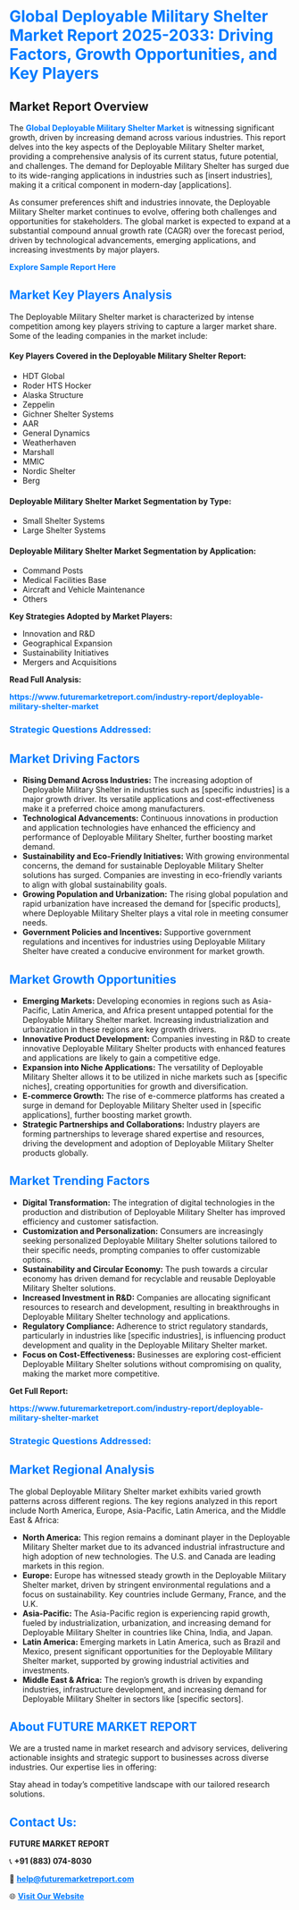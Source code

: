 <h1 style="color: #007BFF;">Global Deployable Military Shelter Market Report 2025-2033: Driving Factors, Growth Opportunities, and Key Players</h1>

<section id="overview">
<h2>Market Report Overview</h2>
<p>The <a href="https://www.futuremarketreport.com/industry-report/deployable-military-shelter-market" style="color: #007BFF; text-decoration: none;"><strong>Global Deployable Military Shelter Market</strong></a> is witnessing significant growth, driven by increasing demand across various industries. This report delves into the key aspects of the Deployable Military Shelter market, providing a comprehensive analysis of its current status, future potential, and challenges. The demand for Deployable Military Shelter has surged due to its wide-ranging applications in industries such as [insert industries], making it a critical component in modern-day [applications].</p>
<p>As consumer preferences shift and industries innovate, the Deployable Military Shelter market continues to evolve, offering both challenges and opportunities for stakeholders. The global market is expected to expand at a substantial compound annual growth rate (CAGR) over the forecast period, driven by technological advancements, emerging applications, and increasing investments by major players.</p>
</section>

<section id="overview">
<p><a href="https://www.futuremarketreport.com/request-sample/reportId=26704" style="color: #007BFF; text-decoration: none;"><strong>Explore Sample Report Here</strong></a></p>
</section>

<section id="key-players">
<h2 style="color: #007BFF;">Market Key Players Analysis</h2>
<p>The Deployable Military Shelter market is characterized by intense competition among key players striving to capture a larger market share. Some of the leading companies in the market include:</p>
<h4>Key Players Covered in the Deployable Military Shelter Report:</h4>
<ul><li>HDT Global</li><li>Roder HTS Hocker</li><li>Alaska Structure</li><li>Zeppelin</li><li>Gichner Shelter Systems</li><li>AAR</li><li>General Dynamics</li><li>Weatherhaven</li><li>Marshall</li><li>MMIC</li><li>Nordic Shelter</li><li>Berg</li></ul>
<h4>Deployable Military Shelter Market Segmentation by Type:</h4>
<ul><li>Small Shelter Systems</li><li>Large Shelter Systems</li></ul>

<h4>Deployable Military Shelter Market Segmentation by Application:</h4>
<ul><li>Command Posts</li><li>Medical Facilities Base</li><li>Aircraft and Vehicle Maintenance</li><li>Others</li></ul>
<p><strong>Key Strategies Adopted by Market Players:</strong></p>
<ul>
<li>Innovation and R&D</li>
<li>Geographical Expansion</li>
<li>Sustainability Initiatives</li>
<li>Mergers and Acquisitions</li>
</ul>
</section>

<section>
<p><strong>Read Full Analysis: </strong></p><a href="https://www.futuremarketreport.com/industry-report/deployable-military-shelter-market" style="color: #007BFF; text-decoration: none;"><strong>https://www.futuremarketreport.com/industry-report/deployable-military-shelter-market</strong></a>
<h3 style="color: #007BFF;">Strategic Questions Addressed:</h3>
</section>

<section id="driving-factors">
<h2 style="color: #007BFF;">Market Driving Factors</h2>
<ul>
<li><strong>Rising Demand Across Industries:</strong> The increasing adoption of Deployable Military Shelter in industries such as [specific industries] is a major growth driver. Its versatile applications and cost-effectiveness make it a preferred choice among manufacturers.</li>
<li><strong>Technological Advancements:</strong> Continuous innovations in production and application technologies have enhanced the efficiency and performance of Deployable Military Shelter, further boosting market demand.</li>
<li><strong>Sustainability and Eco-Friendly Initiatives:</strong> With growing environmental concerns, the demand for sustainable Deployable Military Shelter solutions has surged. Companies are investing in eco-friendly variants to align with global sustainability goals.</li>
<li><strong>Growing Population and Urbanization:</strong> The rising global population and rapid urbanization have increased the demand for [specific products], where Deployable Military Shelter plays a vital role in meeting consumer needs.</li>
<li><strong>Government Policies and Incentives:</strong> Supportive government regulations and incentives for industries using Deployable Military Shelter have created a conducive environment for market growth.</li>
</ul>
</section>

<section id="growth-opportunities">
<h2 style="color: #007BFF;">Market Growth Opportunities</h2>
<ul>
<li><strong>Emerging Markets:</strong> Developing economies in regions such as Asia-Pacific, Latin America, and Africa present untapped potential for the Deployable Military Shelter market. Increasing industrialization and urbanization in these regions are key growth drivers.</li>
<li><strong>Innovative Product Development:</strong> Companies investing in R&D to create innovative Deployable Military Shelter products with enhanced features and applications are likely to gain a competitive edge.</li>
<li><strong>Expansion into Niche Applications:</strong> The versatility of Deployable Military Shelter allows it to be utilized in niche markets such as [specific niches], creating opportunities for growth and diversification.</li>
<li><strong>E-commerce Growth:</strong> The rise of e-commerce platforms has created a surge in demand for Deployable Military Shelter used in [specific applications], further boosting market growth.</li>
<li><strong>Strategic Partnerships and Collaborations:</strong> Industry players are forming partnerships to leverage shared expertise and resources, driving the development and adoption of Deployable Military Shelter products globally.</li>
</ul>
</section>

<section id="trending-factors">
<h2 style="color: #007BFF;">Market Trending Factors</h2>
<ul>
<li><strong>Digital Transformation:</strong> The integration of digital technologies in the production and distribution of Deployable Military Shelter has improved efficiency and customer satisfaction.</li>
<li><strong>Customization and Personalization:</strong> Consumers are increasingly seeking personalized Deployable Military Shelter solutions tailored to their specific needs, prompting companies to offer customizable options.</li>
<li><strong>Sustainability and Circular Economy:</strong> The push towards a circular economy has driven demand for recyclable and reusable Deployable Military Shelter solutions.</li>
<li><strong>Increased Investment in R&D:</strong> Companies are allocating significant resources to research and development, resulting in breakthroughs in Deployable Military Shelter technology and applications.</li>
<li><strong>Regulatory Compliance:</strong> Adherence to strict regulatory standards, particularly in industries like [specific industries], is influencing product development and quality in the Deployable Military Shelter market.</li>
<li><strong>Focus on Cost-Effectiveness:</strong> Businesses are exploring cost-efficient Deployable Military Shelter solutions without compromising on quality, making the market more competitive.</li>
</ul>
</section>

<section>
<p><strong>Get Full Report: </strong></p><a href="https://www.futuremarketreport.com/industry-report/deployable-military-shelter-market" style="color: #007BFF; text-decoration: none;"><strong>https://www.futuremarketreport.com/industry-report/deployable-military-shelter-market</strong></a>
<h3 style="color: #007BFF;">Strategic Questions Addressed:</h3>
</section>


<section id="regional-analysis">
<h2 style="color: #007BFF;">Market Regional Analysis</h2>
<p>The global Deployable Military Shelter market exhibits varied growth patterns across different regions. The key regions analyzed in this report include North America, Europe, Asia-Pacific, Latin America, and the Middle East & Africa:</p>
<ul>
<li><strong>North America:</strong> This region remains a dominant player in the Deployable Military Shelter market due to its advanced industrial infrastructure and high adoption of new technologies. The U.S. and Canada are leading markets in this region.</li>
<li><strong>Europe:</strong> Europe has witnessed steady growth in the Deployable Military Shelter market, driven by stringent environmental regulations and a focus on sustainability. Key countries include Germany, France, and the U.K.</li>
<li><strong>Asia-Pacific:</strong> The Asia-Pacific region is experiencing rapid growth, fueled by industrialization, urbanization, and increasing demand for Deployable Military Shelter in countries like China, India, and Japan.</li>
<li><strong>Latin America:</strong> Emerging markets in Latin America, such as Brazil and Mexico, present significant opportunities for the Deployable Military Shelter market, supported by growing industrial activities and investments.</li>
<li><strong>Middle East & Africa:</strong> The region’s growth is driven by expanding industries, infrastructure development, and increasing demand for Deployable Military Shelter in sectors like [specific sectors].</li>
</ul>
</section>

<footer>
<h2 style="color: #007BFF;">About FUTURE MARKET REPORT</h2>
<p>We are a trusted name in market research and advisory services, delivering actionable insights and strategic support to businesses across diverse industries. Our expertise lies in offering:</p>

<p>Stay ahead in today’s competitive landscape with our tailored research solutions.</p>

<h2 style="color: #007BFF;">Contact Us:</h2>
<p><strong>FUTURE MARKET REPORT</strong></p>
<p>📞 <strong>+91 (883) 074-8030</strong></p>
<p>📧 <strong><a href="mailto:help@futuremarketreport.com" style="color: #007BFF;">help@futuremarketreport.com</a></strong></p>
<p>🌐 <strong><a href="https://www.futuremarketreport.com/" style="color: #007BFF;">Visit Our Website</a></strong></p>
</footer>